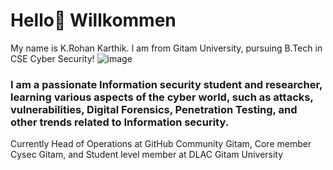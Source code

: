 # Hello👋 Willkommen  

My name is K.Rohan Karthik. I am from Gitam University, pursuing B.Tech in CSE Cyber Security!
![image](https://github.com/user-attachments/assets/c8247fd2-2a10-4648-b3b5-35b129ae6c6f)
### I am a passionate Information security student and researcher, learning various aspects of the cyber world, such as attacks, vulnerabilities, Digital Forensics, Penetration Testing, and other trends related to Information security.

Currently Head of Operations at GitHub Community Gitam, Core member Cysec Gitam, and Student level member at DLAC Gitam University 







     
